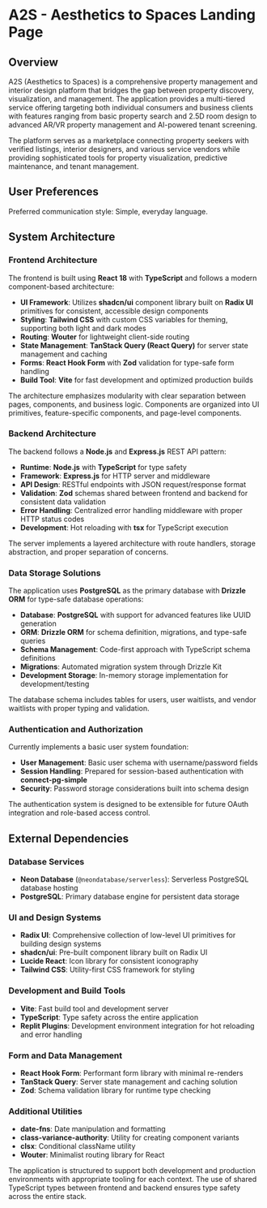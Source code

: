 # A2S - Aesthetics to Spaces Landing Page

## Overview

A2S (Aesthetics to Spaces) is a comprehensive property management and interior design platform that bridges the gap between property discovery, visualization, and management. The application provides a multi-tiered service offering targeting both individual consumers and business clients with features ranging from basic property search and 2.5D room design to advanced AR/VR property management and AI-powered tenant screening.

The platform serves as a marketplace connecting property seekers with verified listings, interior designers, and various service vendors while providing sophisticated tools for property visualization, predictive maintenance, and tenant management.

## User Preferences

Preferred communication style: Simple, everyday language.

## System Architecture

### Frontend Architecture
The frontend is built using **React 18** with **TypeScript** and follows a modern component-based architecture:

- **UI Framework**: Utilizes **shadcn/ui** component library built on **Radix UI** primitives for consistent, accessible design components
- **Styling**: **Tailwind CSS** with custom CSS variables for theming, supporting both light and dark modes
- **Routing**: **Wouter** for lightweight client-side routing
- **State Management**: **TanStack Query (React Query)** for server state management and caching
- **Forms**: **React Hook Form** with **Zod** validation for type-safe form handling
- **Build Tool**: **Vite** for fast development and optimized production builds

The architecture emphasizes modularity with clear separation between pages, components, and business logic. Components are organized into UI primitives, feature-specific components, and page-level components.

### Backend Architecture
The backend follows a **Node.js** and **Express.js** REST API pattern:

- **Runtime**: **Node.js** with **TypeScript** for type safety
- **Framework**: **Express.js** for HTTP server and middleware
- **API Design**: RESTful endpoints with JSON request/response format
- **Validation**: **Zod** schemas shared between frontend and backend for consistent data validation
- **Error Handling**: Centralized error handling middleware with proper HTTP status codes
- **Development**: Hot reloading with **tsx** for TypeScript execution

The server implements a layered architecture with route handlers, storage abstraction, and proper separation of concerns.

### Data Storage Solutions
The application uses **PostgreSQL** as the primary database with **Drizzle ORM** for type-safe database operations:

- **Database**: **PostgreSQL** with support for advanced features like UUID generation
- **ORM**: **Drizzle ORM** for schema definition, migrations, and type-safe queries
- **Schema Management**: Code-first approach with TypeScript schema definitions
- **Migrations**: Automated migration system through Drizzle Kit
- **Development Storage**: In-memory storage implementation for development/testing

The database schema includes tables for users, user waitlists, and vendor waitlists with proper typing and validation.

### Authentication and Authorization
Currently implements a basic user system foundation:

- **User Management**: Basic user schema with username/password fields
- **Session Handling**: Prepared for session-based authentication with **connect-pg-simple**
- **Security**: Password storage considerations built into schema design

The authentication system is designed to be extensible for future OAuth integration and role-based access control.

## External Dependencies

### Database Services
- **Neon Database** (`@neondatabase/serverless`): Serverless PostgreSQL database hosting
- **PostgreSQL**: Primary database engine for persistent data storage

### UI and Design Systems
- **Radix UI**: Comprehensive collection of low-level UI primitives for building design systems
- **shadcn/ui**: Pre-built component library built on Radix UI
- **Lucide React**: Icon library for consistent iconography
- **Tailwind CSS**: Utility-first CSS framework for styling

### Development and Build Tools
- **Vite**: Fast build tool and development server
- **TypeScript**: Type safety across the entire application
- **Replit Plugins**: Development environment integration for hot reloading and error handling

### Form and Data Management
- **React Hook Form**: Performant form library with minimal re-renders
- **TanStack Query**: Server state management and caching solution
- **Zod**: Schema validation library for runtime type checking

### Additional Utilities
- **date-fns**: Date manipulation and formatting
- **class-variance-authority**: Utility for creating component variants
- **clsx**: Conditional className utility
- **Wouter**: Minimalist routing library for React

The application is structured to support both development and production environments with appropriate tooling for each context. The use of shared TypeScript types between frontend and backend ensures type safety across the entire stack.